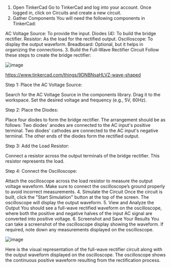 1. Open TinkerCad
Go to TinkerCad and log into your account.
Once logged in, click on Circuits and create a new circuit.
2. Gather Components
You will need the following components in TinkerCad:

AC Voltage Source: To provide the input.
Diodes (4): To build the bridge rectifier.
Resistor: As the load for the rectified output.
Oscilloscope: To display the output waveform.
Breadboard: Optional, but it helps in organizing the connections.
3. Build the Full-Wave Rectifier Circuit
Follow these steps to create the bridge rectifier:

![image](https://github.com/user-attachments/assets/0cc08829-1a58-4577-9bc0-08c9670d0fd5)

https://www.tinkercad.com/things/9DNBNsaHLVZ-wave-shaped

Step 1: Place the AC Voltage Source:

Search for the AC Voltage Source in the components library.
Drag it to the workspace.
Set the desired voltage and frequency (e.g., 5V, 60Hz).


Step 2: Place the Diodes:

Place four diodes to form the bridge rectifier. The arrangement should be as follows:
Two diodes' anodes are connected to the AC input's positive terminal.
Two diodes' cathodes are connected to the AC input's negative terminal.
The other ends of the diodes form the rectified output.


Step 3: Add the Load Resistor:

Connect a resistor across the output terminals of the bridge rectifier.
This resistor represents the load.


Step 4: Connect the Oscilloscope:

Attach the oscilloscope across the load resistor to measure the output voltage waveform.
Make sure to connect the oscilloscope’s ground properly to avoid incorrect measurements.
4. Simulate the Circuit
Once the circuit is built, click the "Start Simulation" button at the top of the screen.
The oscilloscope will display the output waveform.
5. View and Analyze the Output
You should see a full-wave rectified waveform on the oscilloscope, where both the positive and negative halves of the input AC signal are converted into positive voltage.
6. Screenshot and Save Your Results
You can take a screenshot of the oscilloscope display showing the waveform.
If required, note down any measurements displayed on the oscilloscope.

![image](https://github.com/user-attachments/assets/093989c9-f1a5-43b0-a6f2-c009ff8f9df0)

Here is the visual representation of the full-wave rectifier circuit along with the output waveform displayed on the oscilloscope. The oscilloscope shows the continuous positive waveform resulting from the rectification process. 

